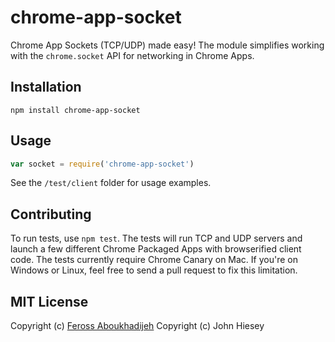 chrome-app-socket
==========

Chrome App Sockets (TCP/UDP) made easy! The module simplifies working with the `chrome.socket` API for networking in Chrome Apps.

## Installation

`npm install chrome-app-socket`

## Usage

```js
var socket = require('chrome-app-socket')
```

See the `/test/client` folder for usage examples.

## Contributing

To run tests, use `npm test`. The tests will run TCP and UDP servers and launch a few different Chrome Packaged Apps with browserified client code. The tests currently require Chrome Canary on Mac. If you're on Windows or Linux, feel free to send a pull request to fix this limitation.

## MIT License

Copyright (c) [Feross Aboukhadijeh](http://feross.org)
Copyright (c) John Hiesey